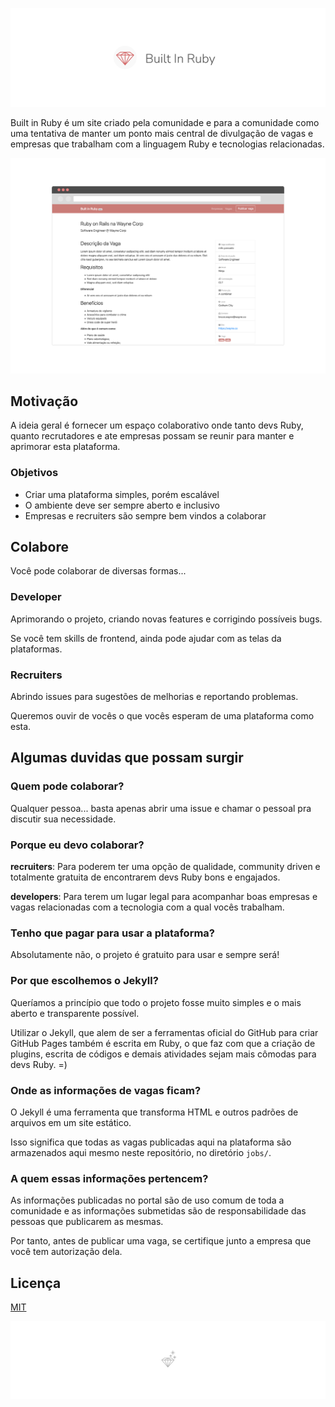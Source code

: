 ![Built In Ruby Repository Header](./github-header.png)


Built in Ruby é um site criado pela comunidade e para a comunidade como uma tentativa de manter um ponto mais central de divulgação de vagas e empresas que trabalham com a linguagem Ruby e tecnologias relacionadas.

![Screenshot do Projeto](./screenshot.png)

## Motivação

A ideia geral é fornecer um espaço colaborativo onde tanto devs Ruby, quanto recrutadores e ate empresas possam se reunir para manter e aprimorar esta plataforma.

### Objetivos

* Criar uma plataforma simples, porém escalável
* O ambiente deve ser sempre aberto e inclusivo
* Empresas e recruiters são sempre bem vindos a colaborar

## Colabore

Você pode colaborar de diversas formas...

### Developer

Aprimorando o projeto, criando novas features e corrigindo possíveis bugs.

Se você tem skills de frontend, ainda pode ajudar com as telas da plataformas.

### Recruiters

Abrindo issues para sugestões de melhorias e reportando problemas.

Queremos ouvir de vocês o que vocês esperam de uma plataforma como esta.

## Algumas duvidas que possam surgir

### Quem pode colaborar?

Qualquer pessoa... basta apenas abrir uma issue e chamar o pessoal pra discutir sua necessidade.

### Porque eu devo colaborar?

**recruiters**: Para poderem ter uma opção de qualidade, community driven e totalmente gratuita de encontrarem devs Ruby bons e engajados.

**developers**: Para terem um lugar legal para acompanhar boas empresas e vagas relacionadas com a tecnologia com a qual vocês trabalham.

### Tenho que pagar para usar a plataforma?

Absolutamente não, o projeto é gratuito para usar e sempre será!

### Por que escolhemos o Jekyll?

Queríamos a princípio que todo o projeto fosse muito simples e o mais aberto e transparente possível.

Utilizar o Jekyll, que alem de ser a ferramentas oficial do GitHub para criar GitHub Pages também é escrita em Ruby, o que faz com que a criação de plugins, escrita de códigos e demais atividades sejam mais cômodas para devs Ruby. =)

### Onde as informações de vagas ficam?

O Jekyll é uma ferramenta que transforma HTML e outros padrões de arquivos em um site estático.

Isso significa que todas as vagas publicadas aqui na plataforma são armazenados aqui mesmo neste repositório, no diretório `jobs/`.

### A quem essas informações pertencem?

As informações publicadas no portal são de uso comum de toda a comunidade e as informações submetidas são de responsabilidade das pessoas que publicarem as mesmas.

Por tanto, antes de publicar uma vaga, se certifique junto a empresa que você tem autorização dela.


## Licença

[MIT](./LICENSE)


![GitHub Projeto Footer](./github-footer.png)
